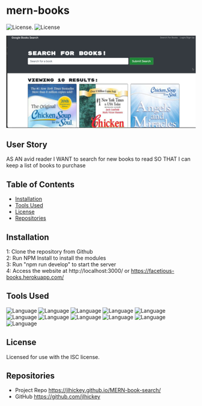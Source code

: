 
# mern-books
![License](https://img.shields.io/badge/License-ISC-<blue>). ![License](https://img.shields.io/badge/jlhickey-<orange>)

![Screen Shot 2021-10-26 at 1 20 03 PM](https://github.com/jlhickey/mern-books/blob/main/book1.jpeg)

## User Story

AS AN avid reader
I WANT to search for new books to read
SO THAT I can keep a list of books to purchase

## Table of Contents

* [Installation](#installation)
* [Tools Used](#ToolsUsed)
* [License](#license)
* [Repositories](#Repositories)

## Installation

1: Clone the repository from Github<br>
2: Run NPM Install to install the modules<br>
3: Run "npm run develop" to start the server<br>
4: Access the website at http://localhost:3000/ or https://facetious-books.herokuapp.com/

## Tools Used

![Language](https://img.shields.io/badge/MongoDB-green.svg "Language Badge")
![Language](https://img.shields.io/badge/Express-blue.svg "Language Badge")
![Language](https://img.shields.io/badge/REACT-yellow.svg "Language Badge")
![Language](https://img.shields.io/badge/Node-orange.svg "Language Badge")
![Language](https://img.shields.io/badge/CSS-purple.svg "Language Badge")
![Language](https://img.shields.io/badge/HTML-red.svg "Language Badge")
![Language](https://img.shields.io/badge/JavaScript-green.svg "Language Badge")
![Language](https://img.shields.io/badge/Apollo-blue.svg "Language Badge")
![Language](https://img.shields.io/badge/Graphql-yellow.svg "Language Badge")
![Language](https://img.shields.io/badge/Mongoose-red.svg "Language Badge")
![Language](https://img.shields.io/badge/Bootstrap-green.svg "Language Badge")

 
## License
    
Licensed for use with the ISC license.



## Repositories
- Project Repo https://jlhickey.github.io/MERN-book-search/
- GitHub https://github.com/jlhickey  
